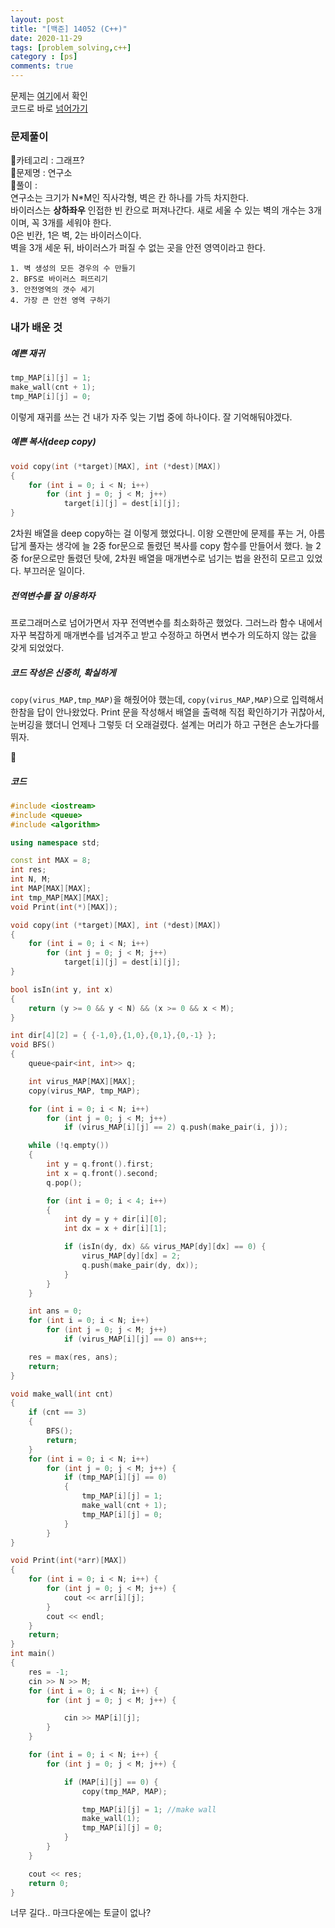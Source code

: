 ```yaml
---
layout: post
title: "[백준] 14052 (C++)"
date: 2020-11-29
tags: [problem_solving,c++]
category : [ps]
comments: true
---
```


문제는 [여기](https://www.acmicpc.net/problem/14502)에서 확인  
코드로 바로 <a href="#code">넘어가기</a>

### 문제풀이  
🎇카테고리 : 그래프?  
🎇문제명 : 연구소  
🎇풀이 :  
	연구소는 크기가 N*M인 직사각형, 벽은 칸 하나를 가득 차지한다.  
	바이러스는 __상하좌우__ 인접한 빈 칸으로 퍼져나간다.
	새로 세울 수 있는 벽의 개수는 3개이며, 꼭 3개를 세워야 한다.  
	0은 빈칸, 1은 벽, 2는 바이러스이다.  
	벽을 3개 세운 뒤, 바이러스가 퍼질 수 없는 곳을 안전 영역이라고 한다.  

	1. 벽 생성의 모든 경우의 수 만들기
	2. BFS로 바이러스 퍼뜨리기
	3. 안전영역의 갯수 세기
	4. 가장 큰 안전 영역 구하기

### 내가 배운 것

##### 예쁜 재귀
```c++
tmp_MAP[i][j] = 1;
make_wall(cnt + 1);
tmp_MAP[i][j] = 0;
```
이렇게 재귀를 쓰는 건 내가 자주 잊는 기법 중에 하나이다. 잘 기억해둬야겠다.

##### 예쁜 복사(deep copy)
```c++
void copy(int (*target)[MAX], int (*dest)[MAX])
{
	for (int i = 0; i < N; i++)
		for (int j = 0; j < M; j++)
			target[i][j] = dest[i][j];
}
```
2차원 배열을 deep copy하는 걸 이렇게 했었다니. 이왕 오랜만에 문제를 푸는 거, 아름답게 풀자는 생각에 늘 2중 for문으로 돌렸던 복사를 copy 함수를 만들어서 했다. 늘 2중 for문으로만 돌렸던 탓에, 2차원 배열을 매개변수로 넘기는 법을 완전히 모르고 있었다. 부끄러운 일이다.

##### 전역변수를 잘 이용하자
프로그래머스로 넘어가면서 자꾸 전역변수를 최소화하곤 했었다. 그러느라 함수 내에서 자꾸 복잡하게 매개변수를 넘겨주고 받고 수정하고 하면서 변수가 의도하지 않는 값을 갖게 되었었다.

##### 코드 작성은 신중히, 확실하게
`copy(virus_MAP,tmp_MAP)`을 해줬어야 했는데, `copy(virus_MAP,MAP)`으로 입력해서 한참을 답이 안나왔었다. Print 문을 작성해서 배열을 출력해 직접 확인하기가 귀찮아서, 눈버깅을 했더니 언제나 그렇듯 더 오래걸렸다. 설계는 머리가 하고 구현은 손노가다를 뛰자.

<a name="code">🎈</a>
##### 코드
```c++
#include <iostream>
#include <queue>
#include <algorithm>

using namespace std;

const int MAX = 8;
int res;
int N, M;
int MAP[MAX][MAX];
int tmp_MAP[MAX][MAX];
void Print(int(*)[MAX]);

void copy(int (*target)[MAX], int (*dest)[MAX])
{
	for (int i = 0; i < N; i++)
		for (int j = 0; j < M; j++)
			target[i][j] = dest[i][j];
}

bool isIn(int y, int x)
{
	return (y >= 0 && y < N) && (x >= 0 && x < M);
}

int dir[4][2] = { {-1,0},{1,0},{0,1},{0,-1} };
void BFS()
{
	queue<pair<int, int>> q;

	int virus_MAP[MAX][MAX];
	copy(virus_MAP, tmp_MAP);

	for (int i = 0; i < N; i++)
		for (int j = 0; j < M; j++)
			if (virus_MAP[i][j] == 2) q.push(make_pair(i, j));

	while (!q.empty())
	{
		int y = q.front().first;
		int x = q.front().second;
		q.pop();

		for (int i = 0; i < 4; i++)
		{
			int dy = y + dir[i][0];
			int dx = x + dir[i][1];

			if (isIn(dy, dx) && virus_MAP[dy][dx] == 0) {
				virus_MAP[dy][dx] = 2;
				q.push(make_pair(dy, dx));
			}
		}
	}

	int ans = 0;
	for (int i = 0; i < N; i++)
		for (int j = 0; j < M; j++)
			if (virus_MAP[i][j] == 0) ans++;

	res = max(res, ans);
	return;
}

void make_wall(int cnt)
{
	if (cnt == 3)
	{
		BFS();
		return;
	}
	for (int i = 0; i < N; i++)
		for (int j = 0; j < M; j++) {
			if (tmp_MAP[i][j] == 0)
			{
				tmp_MAP[i][j] = 1;
				make_wall(cnt + 1);
				tmp_MAP[i][j] = 0;
			}
		}
}

void Print(int(*arr)[MAX])
{
	for (int i = 0; i < N; i++) {
		for (int j = 0; j < M; j++) {
			cout << arr[i][j];
		}
		cout << endl;
	}
	return;
}
int main()
{
	res = -1;
	cin >> N >> M;
	for (int i = 0; i < N; i++) {
		for (int j = 0; j < M; j++) {

			cin >> MAP[i][j];
		}
	}

	for (int i = 0; i < N; i++) {
		for (int j = 0; j < M; j++) {

			if (MAP[i][j] == 0) {
				copy(tmp_MAP, MAP);

				tmp_MAP[i][j] = 1; //make wall
				make_wall(1);
				tmp_MAP[i][j] = 0;
			}
		}
	}

	cout << res;
	return 0;
}
```
너무 길다.. 마크다운에는 토글이 없나?
